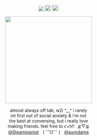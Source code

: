 <div align="center"> 
  
![](https://komarev.com/ghpvc/?username=bloodyworship&color=ab8270&label=⠀♡‎⠀&style=plastic&abbreviated=true) <img width=20 src="https://file.garden/Zoh6AmUPgG7Qjqjt/eiden/tiger.gifv"> <img width=20 src="https://file.garden/Zoh6AmUPgG7Qjqjt/eiden/pawprint.gifv"> 

<img width="280" src="https://file.garden/Zoh6AmUPgG7Qjqjt/eiden/eiden%20yayyy%20cropped.png">

almost always off tab, w2i ^__^ i rarely<br>
int first out of social anxiety & i'm not<br>
the best at conversing, but i really love<br>
making friends. feel free to c+h!!⠀≧▽≦<br>
[@Steampianist](https://github.com/Steampianist)ㅤ( ˶ˆᗜˆ˵ )ㅤ[@surodame](https://github.com/surodame) <br>
